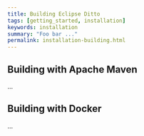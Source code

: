 ```yaml
---
title: Building Eclipse Ditto
tags: [getting_started, installation]
keywords: installation
summary: "Foo bar ..."
permalink: installation-building.html
---
```


## Building with Apache Maven
...

## Building with Docker
...
